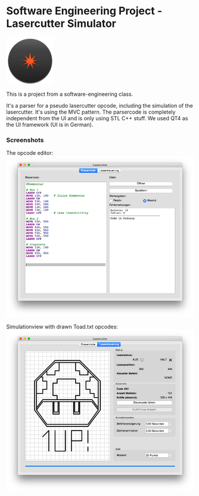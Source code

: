 # Software Engineering Project - Lasercutter Simulator

![](Assets/LaserCutter.png)

This is a project from a software-engineering class.

It's a parser for a pseudo lasercutter opcode, including the simulation of the lasercutter. It's using the MVC pattern. The parsercode is completely independent from the UI and is only using STL C++ stuff. We used QT4 as the UI framework (UI is in German).

### Screenshots

The opcode editor:
![](Assets/Code-Editor.png)

Simulationview with drawn Toad.txt opcodes:
![](Assets/Simulator.png)
